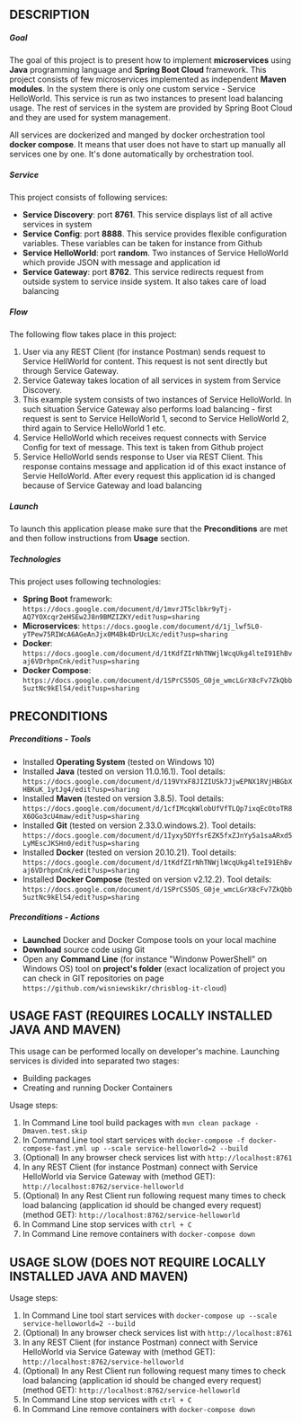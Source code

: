 DESCRIPTION
-----------

##### Goal
The goal of this project is to present how to implement **microservices** using **Java** programming language and **Spring Boot Cloud** framework. This project consists of few microservices implemented as independent **Maven modules**. In the system there is only one custom service - Service HelloWorld. This service is run as two instances to present load balancing usage. The rest of services in the system are provided by Spring Boot Cloud and they are used for system management.

All services are dockerized and manged by docker orchestration tool **docker compose**. It means that user does not have to start up manually all services one by one. It's done automatically by orchestration tool. 

##### Service
This project consists of following services:
* **Service Discovery**: port **8761**. This service displays list of all active services in system
* **Service Config**: port **8888**. This service provides flexible configuration variables. These variables can be taken for instance from Github
* **Service HelloWorld**: port **random**. Two instances of Service HelloWorld which provide JSON with message and application id
* **Service Gateway**: port **8762**. This service redirects request from outside system to service inside system. It also takes care of load balancing

##### Flow
The following flow takes place in this project:
1. User via any REST Client (for instance Postman) sends request to Service HellWorld for content. This request is not sent directly but through Service Gateway. 
1. Service Gateway takes location of all services in system from Service Discovery.
1. This example system consists of two instances of Service HelloWorld. In such situation Service Gateway also performs load balancing - first request is sent to Service HelloWorld 1,
second to Service HelloWorld 2, third again to Service HelloWorld 1 etc. 
1. Service HelloWorld which receives request connects with Service Config for text of message. This text is taken from Github project
1. Service HelloWorld sends response to User via REST Client. This response contains message and application id of this exact instance of Servie HelloWorld. 
After every request this application id is changed because of Service Gateway and load balancing

##### Launch
To launch this application please make sure that the **Preconditions** are met and then follow instructions from **Usage** section.

##### Technologies
This project uses following technologies:
* **Spring Boot** framework: `https://docs.google.com/document/d/1mvrJT5clbkr9yTj-AQ7YOXcqr2eHSEw2J8n9BMZIZKY/edit?usp=sharing`
* **Microservices**: `https://docs.google.com/document/d/1j_lwf5L0-yTPew75RIWcA6AGeAnJjx0M4Bk4DrUcLXc/edit?usp=sharing`
* **Docker**: `https://docs.google.com/document/d/1tKdfZIrNhTNWjlWcqUkg4lteI91EhBvaj6VDrhpnCnk/edit?usp=sharing`
* **Docker Compose**: `https://docs.google.com/document/d/1SPrCS5OS_G0je_wmcLGrX8cFv7ZkQbb5uztNc9kElS4/edit?usp=sharing`


PRECONDITIONS
-------------

##### Preconditions - Tools
* Installed **Operating System** (tested on Windows 10)
* Installed **Java** (tested on version 11.0.16.1). Tool details: `https://docs.google.com/document/d/119VYxF8JIZIUSk7JjwEPNX1RVjHBGbXHBKuK_1ytJg4/edit?usp=sharing`
* Installed **Maven** (tested on version 3.8.5). Tool details: `https://docs.google.com/document/d/1cfIMcqkWlobUfVfTLQp7ixqEcOtoTR8X6OGo3cU4maw/edit?usp=sharing`
* Installed **Git** (tested on version 2.33.0.windows.2). Tool details: `https://docs.google.com/document/d/1Iyxy5DYfsrEZK5fxZJnYy5a1saARxd5LyMEscJKSHn0/edit?usp=sharing`
* Installed **Docker** (tested on version 20.10.21). Tool details: `https://docs.google.com/document/d/1tKdfZIrNhTNWjlWcqUkg4lteI91EhBvaj6VDrhpnCnk/edit?usp=sharing`
* Installed **Docker Compose** (tested on version v2.12.2). Tool details: `https://docs.google.com/document/d/1SPrCS5OS_G0je_wmcLGrX8cFv7ZkQbb5uztNc9kElS4/edit?usp=sharing`

##### Preconditions - Actions
* **Launched** Docker and Docker Compose tools on your local machine
* **Download** source code using Git 
* Open any **Command Line** (for instance "Windonw PowerShell" on Windows OS) tool on **project's folder** (exact localization of project you can check in GIT repositories on page `https://github.com/wisniewskikr/chrisblog-it-cloud`)


USAGE FAST (REQUIRES LOCALLY INSTALLED JAVA AND MAVEN)
------------------------------------------------------

This usage can be performed locally on developer's machine. Launching services is divided into separated two stages:
* Building packages
* Creating and running Docker Containers

Usage steps:
1. In Command Line tool build packages with `mvn clean package -Dmaven.test.skip`
1. In Command Line tool start services with `docker-compose -f docker-compose-fast.yml up --scale service-helloworld=2 --build`
1. (Optional) In any browser check services list with `http://localhost:8761`
1. In any REST Client (for instance Postman) connect with Service HelloWorld via Service Gateway with (method GET): `http://localhost:8762/service-helloworld`
1. (Optional) In any Rest Client run following request many times to check load balancing (application id should be changed every request) (method GET): `http://localhost:8762/service-helloworld`
1. In Command Line stop services with `ctrl + C`
1. In Command Line remove containers with `docker-compose down`


USAGE SLOW (DOES NOT REQUIRE LOCALLY INSTALLED JAVA AND MAVEN)
------------------------------------------------------

Usage steps:
1. In Command Line tool start services with `docker-compose up --scale service-helloworld=2 --build`
1. (Optional) In any browser check services list with `http://localhost:8761`
1. In any REST Client (for instance Postman) connect with Service HelloWorld via Service Gateway with (method GET): `http://localhost:8762/service-helloworld`
1. (Optional) In any Rest Client run following request many times to check load balancing (application id should be changed every request) (method GET): `http://localhost:8762/service-helloworld`
1. In Command Line stop services with `ctrl + C`
1. In Command Line remove containers with `docker-compose down`